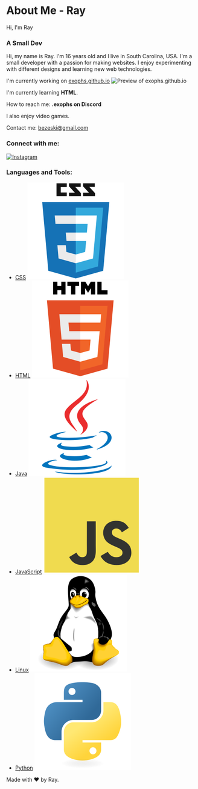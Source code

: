 # About Me - Ray


Hi, I'm Ray
### A Small Dev

Hi, my name is Ray. I'm 16 years old and I live in South Carolina, USA.
I'm a small developer with a passion for making websites. I enjoy
experimenting with different designs and learning new web technologies.

I'm currently working on [exophs.github.io](https://github.com/exophs/exophs.github.io)
![Preview of exophs.github.io](https://ray.confusing.wtf/u/xoSHbY.png)

I'm currently learning **HTML**.

How to reach me: **.exophs on Discord**

I also enjoy video games.

Contact me: [bezeski@gmail.com](mailto:bezeski@gmail.com)

### Connect with me:
[![Instagram](https://raw.githubusercontent.com/rahuldkjain/github-profile-readme-generator/master/src/images/icons/Social/instagram.svg)](https://instagram.com/exophorism)

### Languages and Tools:
- [CSS](https://www.w3schools.com/css/) ![CSS3](https://raw.githubusercontent.com/devicons/devicon/master/icons/css3/css3-original-wordmark.svg)
- [HTML](https://www.w3.org/html/) ![HTML5](https://raw.githubusercontent.com/devicons/devicon/master/icons/html5/html5-original-wordmark.svg)
- [Java](https://www.java.com) ![Java](https://raw.githubusercontent.com/devicons/devicon/master/icons/java/java-original.svg)
- [JavaScript](https://developer.mozilla.org/en-US/docs/Web/JavaScript) ![JavaScript](https://raw.githubusercontent.com/devicons/devicon/master/icons/javascript/javascript-original.svg)
- [Linux](https://www.linux.org/) ![Linux](https://raw.githubusercontent.com/devicons/devicon/master/icons/linux/linux-original.svg)
- [Python](https://www.python.org) ![Python](https://raw.githubusercontent.com/devicons/devicon/master/icons/python/python-original.svg)

Made with ❤️ by Ray.
